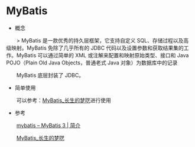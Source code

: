 # MyBatis

- 概念

&ensp;&ensp;&ensp;&ensp;> MyBatis 是一款优秀的持久层框架，它支持自定义 SQL、存储过程以及高级映射。MyBatis 免除了几乎所有的 JDBC 代码以及设置参数和获取结果集的工作。MyBatis 可以通过简单的 XML 或注解来配置和映射原始类型、接口和 Java POJO（Plain Old Java Objects，普通老式 Java 对象）为数据库中的记录


&ensp;&ensp;&ensp;&ensp;MyBatis 底层封装了 JDBC。

- 简单使用

&ensp;&ensp;&ensp;&ensp;可以参考：[MyBatis_长生的梦呓](https://www.wolai.com/3yPWUCmFzu7vYNkwUpGmaP)进行使用

- 参考

&ensp;&ensp;&ensp;&ensp;[mybatis – MyBatis 3 | 简介](https://mybatis.org/mybatis-3/zh/index.html)

&ensp;&ensp;&ensp;&ensp;[MyBatis_长生的梦呓](https://blog.csdn.net/weixin_44034328/category_9716042.html)


